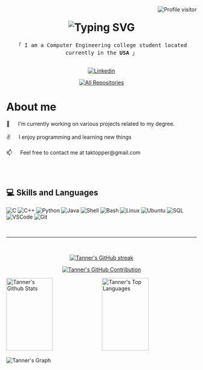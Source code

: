 <a href="https://komarev.com/ghpvc/?username=Tktopper">
  <img align="right" src="https://komarev.com/ghpvc/?username=Tktopper&label=Visitors&color=0e75b6&style=flat" alt="Profile visitor" />
</a>

<div align="center">
    <h1>
        <img src="https://readme-typing-svg.herokuapp.com?font=Jetbrains+mono&size=40&duration=3000&color=7F3FBF&center=true&vCenter=true&width=435&lines=Hey..+I'm+Tanner;This+is..;..my+Github..;" alt="Typing SVG"/>
    </h1>
</div>

<p align="center"> 
  <samp>
    「 I am a Computer Engineering college student located currently in the <b>USA</b> 」
    <br>
    <br>
  </samp>
</p>

<p align="center"> 
 <a href="https://www.linkedin.com/in/tanner-kleintop-260435268/" target="_blank">
  <img src="https://img.shields.io/badge/LinkedIn-0077B5?style=for-the-badge&logo=linkedin&logoColor=white" alt="Linkedin"/>
 </a>
<p align="center">
  <a href="https://github.com/Tktopper?tab=repositories" target="_blank"><img alt="All Repositories" title="All Repositories" src="https://img.shields.io/badge/-All%20Repos-2962FF?style=for-the-badge&logo=koding&logoColor=white"/></a>
</p>
</p>


<!-- About Section -->
 # About me
 
<p>  
🔭 &emsp; I’m currently working on various projects related to my degree.<br/><br/>
✌️ &emsp; I enjoy programming and learning new things <br/><br/>
📫 &emsp; Feel free to contact me at taktopper@gmail.com<br/><br/>
</p>

<br/>

## 💻 Skills and Languages

![C](https://img.shields.io/badge/C-00599C?style=for-the-badge&logo=c&logoColor=white)
![C++](https://img.shields.io/badge/C%2B%2B-00599C?style=for-the-badge&logo=c%2B%2B&logoColor=white)
![Python](https://img.shields.io/badge/Python-3776AB?style=for-the-badge&logo=python&logoColor=white)
![Java](https://img.shields.io/badge/Java-ED8B00?style=for-the-badge&logo=openjdk&logoColor=white)
![Shell](https://img.shields.io/badge/Shell_Script-121011?style=for-the-badge&logo=gnu-bash&logoColor=white)
![Bash](https://img.shields.io/badge/GNU%20Bash-4EAA25?style=for-the-badge&logo=GNU%20Bash&logoColor=white)
![Linux](https://img.shields.io/badge/Linux-FCC624?style=for-the-badge&logo=linux&logoColor=black)
![Ubuntu](https://img.shields.io/badge/Ubuntu-E95420?style=for-the-badge&logo=ubuntu&logoColor=white)
![SQL](https://img.shields.io/badge/MySQL-00000F?style=for-the-badge&logo=mysql&logoColor=white)
![VSCode](https://img.shields.io/badge/Visual_Studio-0078d7?style=for-the-badge&logo=visual%20studio&logoColor=white)
![Git](https://img.shields.io/badge/Git-F05032?style=for-the-badge&logo=git&logoColor=white)


<br/>
<hr/>
<br/>



<p align="center">
  <a href="https://github.com/Tktopper">
    <img src="https://github-readme-streak-stats.herokuapp.com/?user=Tktopper&count_private=true&theme=radical&border=7F3FBF&background=0D1117" alt="Tanner's GitHub streak"/>
  </a>
</p>

<p align="center">
  <a href="https://github.com/Tktopper">
    <img src="https://github-profile-summary-cards.vercel.app/api/cards/profile-details?username=Tktopper&count_private=true&theme=radical" alt="Tanner's GitHub Contribution"/>
  </a>
</p>

<a> 
    <a href="https://github.com/Tktopper"><img alt="Tanner's Github Stats" src="https://denvercoder1-github-readme-stats.vercel.app/api?username=Tktopper&count_private=true&show_icons=true&count_private=true&theme=react&border_color=7F3FBF&bg_color=0D1117&title_color=F85D7F&icon_color=F8D866" height="192px" width="49.5%"/></a>
  <a href="https://github.com/Tktopper"><img alt="Tanner's Top Languages" src="https://denvercoder1-github-readme-stats.vercel.app/api/top-langs/?username=Tktopper&count_private=true&langs_count=8&layout=compact&theme=react&border_color=7F3FBF&bg_color=0D1117&title_color=F85D7F&icon_color=F8D866" height="192px" width="49.5%"/></a>
  <br/>
</a>


![Tanner's Graph](https://github-readme-activity-graph.vercel.app/graph?username=Tktopper&count_private=true&custom_title=Tanner's%20GitHub%20Activity%20Graph&bg_color=0D1117&color=7F3FBF&line=7F3FBF&point=7F3FBF&area_color=FFFFFF&title_color=FFFFFF&area=true)

